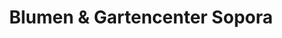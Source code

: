 ---
title: "Blumen & Gartencenter Sopora"
url: /dessau-rosslau/blumen-und-gartencenter-sopora/
shop: Blumen
---